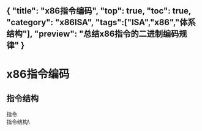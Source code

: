 {
"title": "x86指令编码",
"top": true,
"toc": true,
"category": "x86ISA",
"tags":["ISA","x86","体系结构"],
"preview": "总结x86指令的二进制编码规律"
}
---
# x86指令编码
## 指令结构
指令\
指令结构\
